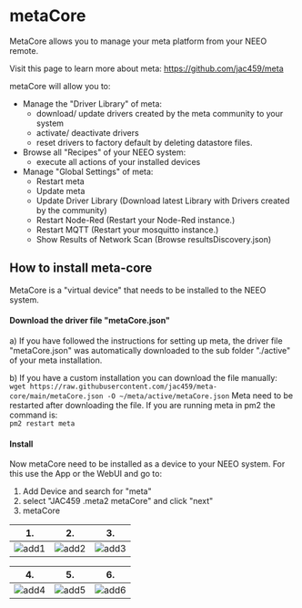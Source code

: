# metaCore
MetaCore allows you to manage your meta platform from your NEEO remote.

Visit this page to learn more about meta: https://github.com/jac459/meta

metaCore will allow you to:
- Manage the "Driver Library" of meta:
  - download/ update drivers created by the meta community to your system
  - activate/ deactivate drivers
  - reset drivers to factory default by deleting datastore files.
- Browse all "Recipes" of your NEEO system:
  - execute all actions of your installed devices
- Manage "Global Settings" of meta:
  - Restart meta
  - Update meta
  - Update Driver Library (Download latest Library with Drivers created by the community)
  - Restart Node-Red (Restart your Node-Red instance.)
  - Restart MQTT (Restart your mosquitto instance.)
  - Show Results of Network Scan (Browse resultsDiscovery.json)

## How to install meta-core
MetaCore is a "virtual device" that needs to be installed to the NEEO system.

#### Download the driver file "metaCore.json"
a) If you have followed the instructions for setting up meta, the driver file "metaCore.json" was automatically downloaded to the sub folder "./active" of your meta installation.

b) If you have a custom installation you can download the file manually:\
```wget https://raw.githubusercontent.com/jac459/meta-core/main/metaCore.json -O ~/meta/active/metaCore.json```
Meta need to be restarted after downloading the file. If you are running meta in pm2 the command is:\
```pm2 restart meta```

#### Install
Now metaCore need to be installed as a device to your NEEO system. For this use the App or the WebUI and go to:
1. Add Device and search for "meta"
2. select "JAC459 .meta2 metaCore" and click "next"
3. metaCore

| 1.      | 2.      | 3.      |
|---------|---------|---------|
| ![add1] | ![add2] | ![add3] |

| 4.      | 5.      | 6.      |
|---------|---------|---------|
| ![add4] | ![add5] | ![add6] |

[add1]:https://user-images.githubusercontent.com/39094775/159162538-da3f33ef-e9c5-4376-a665-cbf816fde6a6.png
[add2]:https://user-images.githubusercontent.com/39094775/159162573-c619273b-3f6a-4bec-927d-554c3aa99572.png
[add3]:https://user-images.githubusercontent.com/39094775/159162593-34595913-94c7-4937-b28a-3d8e2f252670.png
[add4]:https://user-images.githubusercontent.com/39094775/159162648-8fe729e5-f7ba-42cf-96c0-653687d51b5c.png
[add5]:https://user-images.githubusercontent.com/39094775/159162769-6d7fad5d-af39-4450-beb9-3c12bc5e90ab.png
[add6]:https://user-images.githubusercontent.com/39094775/159162773-946a8e24-c876-4c58-9378-89a5842f2933.png

